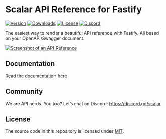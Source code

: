 # Scalar API Reference for Fastify

[![Version](https://img.shields.io/npm/v/%40scalar/fastify-api-reference)](https://www.npmjs.com/package/@scalar/fastify-api-reference)
[![Downloads](https://img.shields.io/npm/dm/%40scalar/fastify-api-reference)](https://www.npmjs.com/package/@scalar/fastify-api-reference)
[![License](https://img.shields.io/npm/l/%40scalar%2Ffastify-api-reference)](https://www.npmjs.com/package/@scalar/fastify-api-reference)
[![Discord](https://img.shields.io/discord/1135330207960678410?style=flat&color=5865F2)](https://discord.gg/scalar)

The easiest way to render a beautiful API reference with Fastify. All based on your OpenAPI/Swagger document.

[![Screenshot of an API Reference](https://github.com/scalar/scalar/assets/6201407/d8beb5e1-bf64-4589-8cb0-992ba79215a8)](https://docs.scalar.com/swagger-editor)

## Documentation

[Read the documentation here](https://guides.scalar.com/scalar/scalar-api-references/integrations/fastify)

## Community

We are API nerds. You too? Let’s chat on Discord: <https://discord.gg/scalar>

## License

The source code in this repository is licensed under [MIT](https://github.com/scalar/scalar/blob/main/LICENSE).

